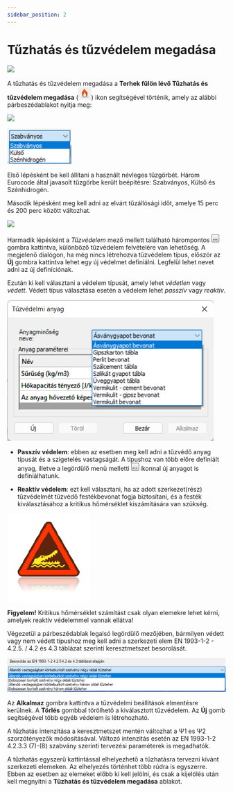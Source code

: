 ```yaml
---
sidebar_position: 2
---
```

# Tűzhatás és tűzvédelem megadása

<!-- wp:image {"align":"center","id":37644,"width":837,"height":48,"sizeSlug":"full","linkDestination":"media","className":"is-style-editorskit-rounded"} -->

[![](https://Consteelsoftware.com/wp-content/uploads/2022/06/tab_tuz.png)](./img/wp-content-uploads-2022-06-tab_tuz.png)

<!-- /wp:image -->

<!-- wp:paragraph {"align":"justify"} -->

A tűzhatás és tűzvédelem megadása a **Terhek **fülön lévő T**űzhatás és tűzvédelem megadása** (![](./img/wp-content-uploads-2021-04-12-2-fire.png)) ikon segítségével történik, amely az alábbi párbeszédablakot nyitja meg:

<!-- /wp:paragraph -->

<!-- wp:image {"align":"center","id":37652,"width":320,"height":457,"sizeSlug":"full","linkDestination":"media","className":"is-style-editorskit-rounded"} -->

[![](https://Consteelsoftware.com/wp-content/uploads/2022/06/dial_tuz_megadas.png)](./img/wp-content-uploads-2022-06-dial_tuz_megadas.png)

<!-- /wp:image -->

<!-- wp:image {"align":"right","id":37636,"width":111,"height":61,"sizeSlug":"full","linkDestination":"none","className":"is-style-editorskit-rounded"} -->

![](./img/wp-content-uploads-2022-06-scr_tuz_tipusok.png)

<!-- /wp:image -->

<!-- wp:paragraph {"align":"justify"} -->

Első lépésként be kell állítani a használt névleges tűzgörbét. Három Eurocode által javasolt tűzgörbe került beépítésre: Szabványos, Külső és Szénhidrogén.

<!-- /wp:paragraph -->

<!-- wp:paragraph -->

Második lépésként meg kell adni az elvárt tűzállósági időt, amelye 15 perc és 200 perc között változhat.

<!-- /wp:paragraph -->

<!-- wp:image {"align":"right","id":37660,"width":643,"height":321,"sizeSlug":"full","linkDestination":"media","className":"is-style-editorskit-rounded"} -->

[![](https://Consteelsoftware.com/wp-content/uploads/2022/06/dial_tuz_vedelem.png)](./img/wp-content-uploads-2022-06-dial_tuz_vedelem.png)

<!-- /wp:image -->

<!-- wp:paragraph {"align":"justify"} -->

Harmadik lépésként a _Tűzvédelem_ mező mellett található hárompontos ![](./img/wp-content-uploads-2021-04-3dots-button.png) gombra kattintva, különböző tűzvédelem felvételére van lehetőség. A megjelenő dialógon, ha még nincs létrehozva tűzvédelem típus, először az **Új** gombra kattintva lehet egy új védelmet definiálni. Legfelül lehet nevet adni az új definíciónak.

<!-- /wp:paragraph -->

<!-- wp:spacer {"height":"10px"} -->

<!-- /wp:spacer -->

<!-- wp:paragraph {"align":"justify"} -->

Ezután ki kell választani a védelem típusát, amely lehet _védetlen_ vagy _védett_. Védett típus választása esetén a védelem lehet _passzív_ vagy _reaktív_.

<!-- /wp:paragraph -->

<!-- wp:image {"align":"right","id":37676,"width":238,"height":163,"sizeSlug":"full","linkDestination":"none","className":"is-style-editorskit-rounded"} -->

![](./img/wp-content-uploads-2022-06-dial_tuz_vedelem_passziv.png)

<!-- /wp:image -->

<!-- wp:list -->

- **Passzív védelem**: ebben az esetben meg kell adni a tűzvédő anyag típusát és a szigetelés vastagságát. A típushoz van több előre definiált anyag, illetve a legördülő menü melletti ![](./img/wp-content-uploads-2021-04-3dots-button.png) ikonnal új anyagot is definiálhatunk.

<!-- /wp:list -->

<!-- wp:list -->

- **Reaktív védelem**: ezt kell választani, ha az adott szerkezet(rész) tűzvédelmét tűzvédő festékbevonat fogja biztosítani, és a festék kiválasztásához a kritikus hőmérséklet kiszámítására van szükség.

<!-- /wp:list -->

<!-- wp:image {"align":"left","id":21420,"width":68,"height":72,"sizeSlug":"large","linkDestination":"none"} -->

![](./img/wp-content-uploads-2021-04-warning_croc.png)

<!-- /wp:image -->

<!-- wp:paragraph -->

**Figyelem!** Kritikus hőmérséklet számítást csak olyan elemekre lehet kérni, amelyek reaktív védelemmel vannak ellátva!

<!-- /wp:paragraph -->

<!-- wp:spacer {"height":"16px","editorskit":{"devices":false,"desktop":true,"tablet":true,"mobile":true,"loggedin":true,"loggedout":true,"acf_visibility":"","acf_field":"","acf_condition":"","acf_value":"","migrated":false,"unit_test":false},"editorskit_typography":{"name":"","family":"","weight":""},"extUtilities":[]} -->

<!-- /wp:spacer -->

<!-- wp:paragraph {"align":"justify"} -->

Végezetül a párbeszédablak legalsó legördülő mezőjében, bármilyen védett vagy nem védett típushoz meg kell adni a szerkezeti elem EN 1993-1-2 - 4.2.5. / 4.2 és 4.3 táblázat szerinti keresztmetszet besorolását.

<!-- /wp:paragraph -->

<!-- wp:image {"id":37668,"width":625,"height":98,"sizeSlug":"full","linkDestination":"none","className":"is-style-editorskit-rounded"} -->

![](./img/wp-content-uploads-2022-06-dial_tuz_vedelem_besorolas.png)

<!-- /wp:image -->

<!-- wp:paragraph {"align":"justify"} -->

Az **Alkalmaz** gombra kattintva a tűzvédelmi beállítások elmentésre kerülnek. A **Törlés** gombbal törölhető a kiválasztott tűzvédelem. Az **Új** gomb segítségével több egyéb védelem is létrehozható.

<!-- /wp:paragraph -->

<!-- wp:paragraph {"align":"justify"} -->

A tűzhatás intenzitása a keresztmetszet mentén változhat a Ψ1 es Ψ2 szorzótényezők módosításával. Változó intenzitás esetén az EN 1993-1-2 4.2.3.3 (7)-(8) szabvány szerinti tervezési paraméterek is megadhatók.

<!-- /wp:paragraph -->

<!-- wp:paragraph {"align":"justify"} -->

A tűzhatás egyszerű kattintással elhelyezhető a tűzhatásra tervezni kívánt szerkezeti elemeken. Az elhelyezés történhet több rúdra is egyszerre. Ebben az esetben az elemeket előbb ki kell jelölni, és csak a kijelölés után kell megnyitni a **Tűzhatás és tűzvédelem megadása** ablakot.

<!-- /wp:paragraph -->
